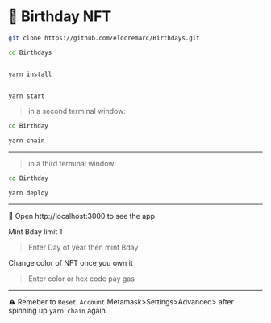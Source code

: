 # 🎂 Birthday NFT

```bash
git clone https://github.com/elocremarc/Birthdays.git

cd Birthdays


```

```bash

yarn install

```

```bash

yarn start

```

> in a second terminal window:

```bash
cd Birthday

yarn chain

```

---

> in a third terminal window:

```bash
cd Birthday

yarn deploy

```

---

📱 Open http://localhost:3000 to see the app

Mint Bday limit 1
> Enter Day of year then mint Bday

Change color of NFT once you own it

> Enter color or hex code pay gas

---

⚠️ Remeber to `Reset Account` Metamask>Settings>Advanced> after spinning up `yarn chain` again.
